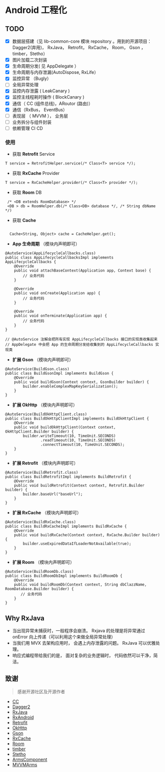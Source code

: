 # Android 工程化

## TODO

- [x] 数据层搭建（见 lib-common-core 模块 repository 。用到的开源项目：Dagger2(弃用)， RxJava， Retrofit， RxCache， Room， Gson ，timber，Stetho）
- [x] 图片加载二次封装
- [x] 生命周期分发( 见 AppDelegate ）
- [x] 生命周期与内存泄漏(AutoDispose, RxLife）
- [x] 监控异常 （Bugly）
- [ ] 全局异常处理 
- [x] 监控内存泄露 ( LeakCanary )
- [x] 监控主线程耗时操作 ( BlockCanary )
- [x] 通信（ CC (组件总线)，ARoutor (路由)）
- [x] 通信（RxBus， EventBus）
- [ ] 表现层 （ MVVM ）， 业务层 
- [ ] 业务拆分与组件封装
- [ ] 依赖管理 CI CD

### 使用

- 获取 **Retrofit** Service

```
T service = RetrofitHelper.service(/* Class<T> service */);

```

- 获取 **RxCache** Provider

```
T service = RxCacheHelper.provider(/* Class<T> provider */);

```

- 获取 **Room** DB

```
 /* <DB extends RoomDatabase> */
 <DB > db = RoomHelper.db(/* Class<DB> database */, /* String dbName */)

```

- 获取 **Cache**

```

  Cache<String, Object> cache = CacheHelper.get();

```

- **App 生命周期** （模块内声明即可）

```
@AutoService(AppLifecycleCallbacks.class)
public class AppLifecycleCallbacksImpl implements AppLifecycleCallbacks {
    @Override
    public void attachBaseContext(Application app, Context base) {
        // 业务代码
    }

    @Override
    public void onCreate(Application app) {
        // 业务代码
    }

    @Override
    public void onTerminate(Application app) {
        // 业务代码
    }
}

// @AutoService 注解会把所有实现 AppLifecycleCallbacks 接口的实现类收集起来
// AppDelegate 中会把 App 的生命周期分发给收集到的 AppLifecycleCallbacks 实现类
```

- **扩展 Gson** （模块内声明即可）

```
@AutoService(BuildGson.class)
public class BuildGsonImpl implements BuildGson {
    @Override
    public void buildGson(Context context, GsonBuilder builder) {
        builder.enableComplexMapKeySerialization();
    }
}

```

- **扩展 OkHttp** （模块内声明即可）

```
@AutoService(BuildOkHttpClient.class)
public class BuildOkHttpClientImpl implements BuildOkHttpClient {
    @Override
    public void buildOkHttpClient(Context context, OkHttpClient.Builder builder) {
        builder.writeTimeout(10, TimeUnit.SECONDS)
                .readTimeout(10, TimeUnit.SECONDS)
                .connectTimeout(10, TimeUnit.SECONDS);
    }
}

```


- **扩展 Retrofit** （模块内声明即可）

```
@AutoService(BuildRetrofit.class)
public class BuildRetrofitImpl implements BuildRetrofit {
    @Override
    public void buildRetrofit(Context context, Retrofit.Builder builder) {
        builder.baseUrl("baseUrl");
    }
}

```

- **扩展 RxCache** （模块内声明即可）

```
@AutoService(BuildRxCache.class)
public class BuildRxCacheImpl implements BuildRxCache {
    @Override
    public void buildRxCache(Context context, RxCache.Builder builder) {
        builder.useExpiredDataIfLoaderNotAvailable(true);
    }
}
```

- **扩展 Room** （模块内声明即可）

```
@AutoService(BuildRoomDb.class)
public class BuildRoomDbImpl implements BuildRoomDb {
    @Override
    public void buildRoomDb(Context context, String dbClazzName, RoomDatabase.Builder builder) {
       // 业务代码
    }
}
```

## Why RxJava

- 当出现异常未捕获时，一般程序会崩溃。 Rxjava 的处理是将异常通过 onError 向上传递（可以利用这个来做全局异常处理）
- 当我们用 MVX 去架构应用时， 会遇上内存泄露的问题。 RxJava 可以优雅处理。
- 响应式编程带给我们的是， 面对复杂的业务逻辑时， 代码依然可以干净，简洁。

## 致谢

> 感谢开源社区及开源作者

- [CC](https://github.com/luckybilly/CC)
- [Dagger2](https://github.com/google/dagger)
- [RxJava](https://github.com/ReactiveX/RxJava)
- [RxAndroid](https://github.com/ReactiveX/RxAndroid)
- [Retrofit](https://github.com/square/retrofit)
- [OkHttp](https://github.com/square/okhttp)
- [Gson](https://github.com/google/gson)
- [RxCache](https://github.com/VictorAlbertos/RxCache)
- [Room](https://github.com/googlesamples/android-architecture-components)
- [timber](https://github.com/JakeWharton/timber)
- [Stetho](https://github.com/facebook/stetho)
- [ArmsComponent](https://github.com/JessYanCoding/ArmsComponent)
- [MVVMArms](https://github.com/xiaobailong24/MVVMArms)

